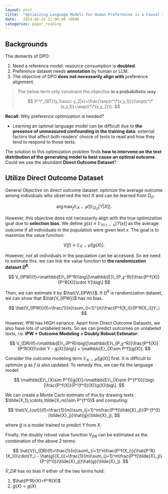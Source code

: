 ```yaml
---
layout: post
title:  "Optimizing Language Models for Human Preferences is a Causal Inference Problem"
date:   2024-06-16 11:00:00 +0800
categories: paper_reading
---
```


## Backgrounds

The demerits of DPO: 
1. Need a reference model: resource consumption is **doubled**.
2. Preference dataset needs **annotation** by human or LLM.
3. The objective of DPO **does not necessarily align with** preference alignment.
> The below term only constraint the objective **in a probabilistic way**.
> 
> $$
> P^\*_{BT}(y_1\succ y_2|x)=\frac{\exp(r^\*(x,y_1))}{\exp(r^\*(x,y_1))+\exp(r^\*(x,y_2))}.
> $$

**Recall**: Why preference optimization is needed?
* Learning an optimal language model can be difficult due to **the presence of unmeasured confounding in the training data**: external factors that affect both readers’ choice of texts to read and how they tend to respond to those texts.

The solution to this optimization problem finds **how to intervene on the text distribution of the generating model to best cause an optimal outcome**.
Could we use the abundant **Direct Outcome Dataset**?

## Utilize Direct Outcome Dataset

General Objective on direct outcome dataset: optimize the average outcome among individuals who observed the text $X$ and can be learned from $D_O$.

$$
\arg\max_{f}\mathbb{E}_{X\sim P^f}[\mathbb{E}_{D_O}[Y|X]].
$$

However, this objective does not necessarily align with the true optimization goal due to **selection bias**.
We define $g(x)\equiv\mathbb{E}_{Y(\cdot)\sim \mathcal{G}}[Y(x)]$ as the average outcome if all individuals in the population were given text $x$.
The goal is to maximize the value function:

$$
V(f)\equiv\mathbb{E}_{X\sim P^f}[g(X)].
$$

However, not all individuals in the population can be accessed. So we need to estimate this.
we can link the value function to **the randomization dataset $D^R$**:

$$
V_{IPW}(f)=\mathbb{E}\_{P^R}\big\[\mathbb{E}\_{P_y^R}[\frac{P^f(X)}{P^R(X)}\cdot Y]\big\]
$$

Then, we can estimate it by $\hat{V_{IPW}}$.
If $D^R$ is randomization dataset, we can show that $\hat{V_{IPW}}$ has no bias. 

$$
\hat{V_{IPW}}(f)=\frac{1}{n}\sum_{i=1}^{n}\frac{P^f(X_i)}{P^R(X_i)}Y_i
$$

However, IPW has HIGH variance.
Apart from Direct Outcome Datasets, we also have lots of unlabeled texts.
So we can predict outcomes on unlabeled texts, i.e. **IPW + Outcome Modeling = Doubly Robust Estimator**:

$$
V_{DR}(f)=\mathbb{E}\_{P^R}\big\[\mathbb{E}\_{P_y^R}[\frac{P^f(X)}{P^R(X)}\cdot Y - g(X)]\big\] + \mathbb{E}_{X\sim P^f}[g(X)].
$$

Consider the outcome modeling term $\mathbb{E}_{X\sim P^f}[g(X)]$ first.
It is difficult to optimize $g$ as $f$ is also updated.
To remedy this, we can fix the language model:

$$
\mathbb{E}\_{X\sim P^f}[g(X)]=\mathbb{E}\_{X\sim P^{f^0}}\big\[\frac{P^f(X)}{P^{f^0}(X)}g(X)\big\].
$$

We can create a Monte Carlo estimate of this by drawing texts $\tilde{X_1},\cdots,\tilde{X_m}\sim P^{f^0}$ and computing:

$$
\hat{V_{out}}(f)=\frac{1}{m}\sum_{j=1}^m\frac{P^f(\tilde{X}_j)}{P^{f^0}(\tilde{X}_j)}\hat{g}(\tilde{X}_j),
$$

where $\hat{g}$ is a model trained to predict $Y$ from $X$.

Finally, the doubly robust value function $V_{DR}$ can be estimated as the combination of the above 2 terms:

$$
\hat{V}\_{DR}(f)=\frac{1}{n}\sum\_{i=1}^n\frac{P^f(X_i)}{\hat{P^R}(X_i)}\cdot(Y_i - \hat{g}(X_i))+\frac{1}{m}\sum_{j=1}^m\frac{P^f(\tilde{X}_j)}{P^{f^0}(\tilde{X}_j)}\hat{g}(\tilde{X}_j).
$$

$\hat{V}\_{DR}$ has no bias if either of the two terms hold:
1. $\hat{P^R}(X)=P^R(X)$
2. $\hat{g}(X)=g(X)$